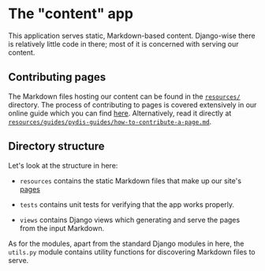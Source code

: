 # The "content" app

This application serves static, Markdown-based content. Django-wise there is
relatively little code in there; most of it is concerned with serving our
content.


## Contributing pages

The Markdown files hosting our content can be found in the
[`resources/`](./resources) directory. The process of contributing to pages is
covered extensively in our online guide which you can find
[here](https://www.pythondiscord.com/pages/guides/pydis-guides/how-to-contribute-a-page/).
Alternatively, read it directly at
[`resources/guides/pydis-guides/how-to-contribute-a-page.md`](./resources/guides/pydis-guides/how-to-contribute-a-page.md).


## Directory structure

Let's look at the structure in here:

- `resources` contains the static Markdown files that make up our site's
  [pages](https://www.pythondiscord.com/pages/)

- `tests` contains unit tests for verifying that the app works properly.

- `views` contains Django views which generating and serve the pages from the
  input Markdown.

As for the modules, apart from the standard Django modules in here, the
`utils.py` module contains utility functions for discovering Markdown files to
serve.
